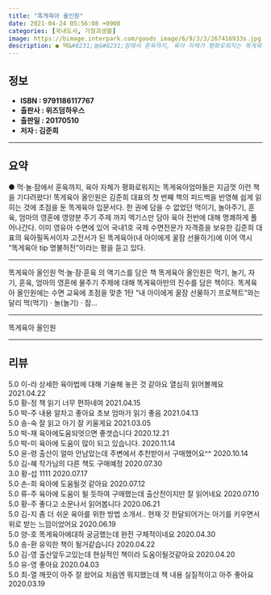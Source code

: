 ```yaml
---
title: "똑게육아 올인원"
date: 2021-04-24 05:56:08 +0900
categories: [국내도서, 가정과생활]
image: https://bimage.interpark.com/goods_image/6/9/3/3/267416933s.jpg
description: ● 먹&#8231;놀&#8231;잠에서 훈육까지, 육아 자체가 평화로워지는 똑게육아엄마들은 지금껏 이런 책을 기다려왔다! 똑게육아 올인원은 김준희 대표의 첫 번째 책의 피드백을 반영해 쉽게 읽히는 것에 초점을 둔 똑게육아 입문서다. 한 권에 담을 수 없었던 먹이기, 놀아주기, 훈육,
---
```


## **정보**

- **ISBN : 9791186117767**
- **출판사 : 위즈덤하우스**
- **출판일 : 20170510**
- **저자 : 김준희**

------



## **요약**

●  먹&#8231;놀&#8231;잠에서 훈육까지, 육아 자체가 평화로워지는 똑게육아엄마들은 지금껏 이런 책을 기다려왔다! 똑게육아 올인원은 김준희 대표의 첫 번째 책의 피드백을 반영해 쉽게 읽히는 것에 초점을 둔 똑게육아 입문서다. 한 권에 담을 수 없었던 먹이기, 놀아주기, 훈육, 엄마의 영혼에 영양분 주기 주제 까지 엑기스만 담아 육아 전반에 대해 명쾌하게 풀어나간다. 이미 영유아 수면에 있어 국내1호 국제 수면전문가 자격증을 보유한 김준희 대표의 육아필독서이자 고전서가 된 똑게육아(내 아이에게 꿀잠 선물하기)에 이어 역시 “똑게육아 tip  명불허전”이라는 평을 듣고 있다.

------

똑게육아 올인원  먹·놀·잠·훈육 의 액기스를 담은 책  똑게육아 올인원은 먹기, 놀기, 자기, 훈육, 엄마의 영혼에 물주기 주제에 대해 똑게육아만의 진수를 담은 책이다.  똑게육아 올인원에는 수면 교육에 초점을 맞춘 1탄 “내 아이에게 꿀잠 선물하기 프로젝트”와는 달리 먹(먹기) · 놀(놀기) · 잠... 

------


똑게육아 올인원 

------


## **리뷰** 

5.0 이-라 상세한 육아법에 대해 기술해 놓은 것 같아요
열심히 읽어볼께요 2021.04.22 <br/>5.0 황-정 책 읽기 너무 편하네여 2021.04.15 <br/>5.0 박-주 내용 알차고 좋아요 초보 엄마가 읽기 좋음  2021.04.13 <br/>5.0 송-숙 잘 읽고 아기 잘 키울게요 2021.03.05 <br/>5.0 박-재 육아에도움되엇으면 좋겟습니다 2020.12.21 <br/>5.0 박-미 육아에 도움이 많이 되고 있습니다. 2020.11.14 <br/>5.0 윤-령 출산이 얼마 안남았는데 주변에서 추천받아서 구매했어요^^ 2020.10.14 <br/>5.0 김-혜 작가님의 다른 책도 구매예정 2020.07.30 <br/>3.0 황-섭 1111 2020.07.17 <br/>5.0 손-희 육아에 도움될것 같아요 2020.07.12 <br/>5.0 류-주 육아에 도움이 될 듯하여 구매했는데 출산전이지만 잘 읽어네요  2020.07.10 <br/>5.0 황-주 좋다고 소문나서 읽어봅니다 2020.06.21 <br/>5.0 김-지 좀 더 쉬운 육아를 위한 방법 소개서.. 현재 갓 한달되어가는 아기를 키우면서 위로 받는 느낌이었어요 2020.06.19 <br/>5.0 양-호 똑게육아에대하 궁금했는데 완전 구체적이네요 2020.04.30 <br/>5.0 송-환 유익한 책이 될거같습니다 2020.04.22 <br/>5.0 김-영 출산앞두고있는데 현실적인 책이라 도움이될것같아요 2020.04.20 <br/>5.0 유-영 좋아요 2020.04.03 <br/>5.0 최-열 깨끗이 아주 잘 왔어요 처음엔 뭐지했는데 책 내용 실질적이고 아주 좋아요 2020.03.19 <br/>
